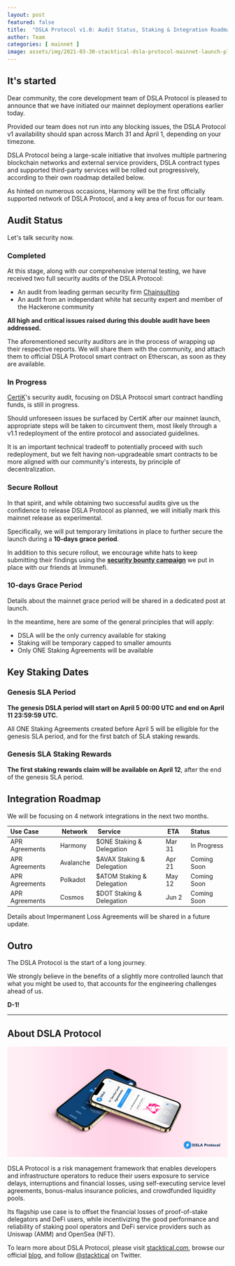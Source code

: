 ```yaml
---
layout: post
featured: false
title:  "DSLA Protocol v1.0: Audit Status, Staking & Integration Roadmap"
author: Team
categories: [ mainnet ]
image: assets/img/2021-03-30-stacktical-dsla-protocol-mainnet-launch-plan-blockchain-cryptocurrency-fintech-legaltech-insurtech-itsm-slm-sla-defi.jpg
---
```


## It's started

Dear community, the core development team of DSLA Protocol is pleased to announce that we have initiated our mainnet deployment operations earlier today.

Provided our team does not run into any blocking issues, the DSLA Protocol v1 availability should span across March 31 and April 1, depending on your timezone.

DSLA Protocol being a large-scale initiative that involves multiple partnering blockchain networks and external service providers, DSLA contract types and supported third-party services will be rolled out progressively, according to their own roadmap detailed below.

As hinted on numerous occasions, Harmony will be the first officially supported network of DSLA Protocol, and a key area of focus for our team.

## Audit Status

Let's talk security now.

### Completed

At this stage, along with our comprehensive internal testing, we have received two full security audits of the DSLA Protocol:  

* An audit from leading german security firm [Chainsulting](https://chainsulting.de/)
* An audit from an independant white hat security expert and member of the Hackerone community

**All high and critical issues raised during this double audit have been addressed.**

The aforementioned security auditors are in the process of wrapping up their respective reports. We will share them with the community, and attach them to official DSLA Protocol smart contract on Etherscan, as soon as they are available.

### In Progress

[CertiK](https://certik.foundation/)'s security audit, focusing on DSLA Protocol smart contract handling funds, is still in progress. 

Should unforeseen issues be surfaced by CertiK after our mainnet launch, appropriate steps will be taken to circumvent them, most likely through a v1.1 redeployment of the entire protocol and associated guidelines.

It is an important technical tradeoff to potentially proceed with such redeployment, but we felt having non-upgradeable smart contracts to be more aligned with our community's interests, by principle of decentralization.

### Secure Rollout

In that spirit, and while obtaining two successful audits give us the confidence to release DSLA Protocol as planned, we will initially mark this mainnet release as experimental.

Specifically, we will put temporary limitations in place to further secure the launch during a **10-days grace period**.

In addition to this secure rollout, we encourage white hats to keep submitting their findings using the **[security bounty campaign](https://immunefi.com/bounty/dslaprotocol/)** we put in place with our friends at Immunefi.

### 10-days Grace Period

Details about the mainnet grace period will be shared in a dedicated post at launch. 

In the meantime, here are some of the general principles that will apply:
* DSLA will be the only currency available for staking
* Staking will be temporary capped to smaller amounts
* Only ONE Staking Agreements will be available

## Key Staking Dates

### Genesis SLA Period

**The genesis DSLA period will start on April 5 00:00 UTC and end on April 11 23:59:59 UTC.**

All ONE Staking Agreements created before April 5 will be elligible for the genesis SLA period, and for the first batch of SLA staking rewards.

### Genesis SLA Staking Rewards

**The first staking rewards claim will be available on April 12**, after the end of the genesis SLA period.

## Integration Roadmap

We will be focusing on 4 network integrations in the next two months.

| Use Case        | Network           | Service           | ETA           | Status
| :------------- | :------------- | :------------- | :------------- |  :------------- | 
| APR Agreements | Harmony | $ONE Staking & Delegation | Mar 31| In Progress
| APR Agreements | Avalanche | $AVAX Staking & Delegation | Apr 21 | Coming Soon
| APR Agreements | Polkadot | $ATOM Staking & Delegation | May 12 | Coming Soon
| APR Agreements | Cosmos | $DOT Staking & Delegation | Jun 2 | Coming Soon

Details about Impermanent Loss Agreements will be shared in a future update.

## Outro

The DSLA Protocol is the start of a long journey. 

We strongly believe in the benefits of a slightly more controlled launch that what you might be used to, that accounts for the engineering challenges ahead of us.

**D-1!**

___


## About DSLA Protocol

[![DSLA Protocol](/assets/img/dsla-network_device-duo-stacked.jpg)](https://info.uniswap.org/pair/0xd0fbb87e47da9987d345dbdf3a34d4266cf5ebe9)

DSLA Protocol is a risk management framework that enables developers and infrastructure operators to reduce their users exposure to service delays, interruptions and financial losses, using self-executing service level agreements, bonus-malus insurance policies, and crowdfunded liquidity pools.

Its flagship use case is to offset the financial losses of proof-of-stake delegators and DeFi users, while incentivizing the good performance and reliability of staking pool operators and DeFi service providers such as Uniswap (AMM) and OpenSea (NFT).

To learn more about DSLA Protocol, please visit [stacktical.com](https://stacktical.com), browse our official [blog](https://blog.stacktical.com), and follow [@stacktical](https://twitter.com/Stacktical) on Twitter.
